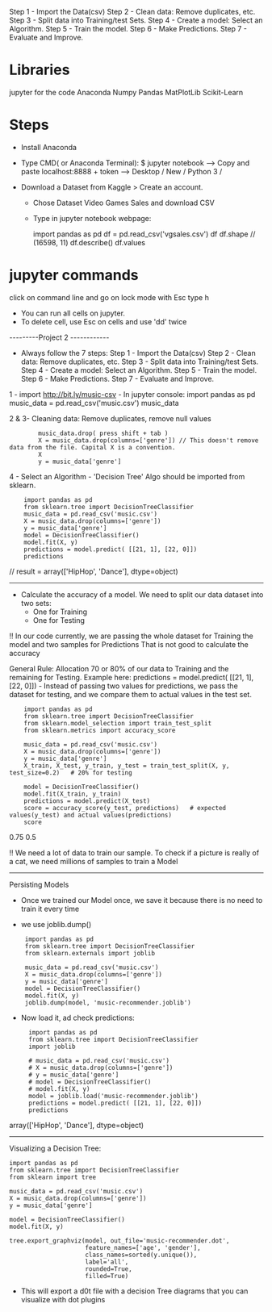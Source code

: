 Step 1 - Import the Data(csv)
Step 2 - Clean data: Remove duplicates, etc.
Step 3 - Split data into Training/test Sets.
Step 4 - Create a model: Select an Algorithm.
Step 5 - Train the model.
Step 6 - Make Predictions.
Step 7 - Evaluate and Improve.

# Libraries
jupyter for the code
Anaconda
Numpy
Pandas
MatPlotLib
Scikit-Learn

# Steps
- Install Anaconda
- Type CMD( or Anaconda Terminal): $ jupyter notebook
    --> Copy and paste localhost:8888 + token
    --> Desktop / New / Python 3 /

- Download a Dataset from Kaggle > Create an account.
    - Chose Dataset Video Games Sales and download CSV
    - Type in jupyter notebook webpage:
      
        import pandas as pd
        df = pd.read_csv('vgsales.csv')
        df
        df.shape    // (16598, 11)
        df.describe()
        df.values
      
      
# jupyter commands
click on command line and go on lock mode with Esc
type h

- You can run all cells on jupyter.
- To delete cell, use Esc on cells and use 'dd' twice

---------Project 2 ------------
- Always follow the 7 steps:
Step 1 - Import the Data(csv)
Step 2 - Clean data: Remove duplicates, etc.
Step 3 - Split data into Training/test Sets.
Step 4 - Create a model: Select an Algorithm.
Step 5 - Train the model.
Step 6 - Make Predictions.
Step 7 - Evaluate and Improve.
  
1 - import http://bit.ly/music-csv
    - In jupyter console:
            import pandas as pd
            music_data = pd.read_csv('music.csv')
            music_data

2 & 3- Cleaning data: Remove duplicates, remove null values

            music_data.drop( press shift + tab )
            X = music_data.drop(columns=['genre']) // This doesn't remove data from the file. Capital X is a convention.
            X
            y = music_data['genre']

4 - Select an Algorithm
    - 'Decision Tree' Algo should be imported from sklearn.

        import pandas as pd
        from sklearn.tree import DecisionTreeClassifier
        music_data = pd.read_csv('music.csv')
        X = music_data.drop(columns=['genre'])
        y = music_data['genre']
        model = DecisionTreeClassifier()
        model.fit(X, y)
        predictions = model.predict( [[21, 1], [22, 0]])
        predictions

// result = array(['HipHop', 'Dance'], dtype=object)


------
- Calculate the accuracy of a model. We need to split our data dataset into two sets:
    - One for Training
    - One for Testing
    
!! In our code currently, we are passing the whole dataset for Training the model and two samples for Predictions
That is not good to calculate the accuracy
    
General Rule: Allocation 70 or 80% of our data to Training and the remaining for Testing.
Example here: predictions = model.predict( [[21, 1], [22, 0]])
    - Instead of passing two values for predictions, we pass the dataset for testing, and we compare them to actual values
    in the test set.

        import pandas as pd
        from sklearn.tree import DecisionTreeClassifier
        from sklearn.model_selection import train_test_split
        from sklearn.metrics import accuracy_score
        
        music_data = pd.read_csv('music.csv')
        X = music_data.drop(columns=['genre'])
        y = music_data['genre']
        X_train, X_test, y_train, y_test = train_test_split(X, y, test_size=0.2)   # 20% for testing
        
        model = DecisionTreeClassifier()
        model.fit(X_train, y_train)
        predictions = model.predict(X_test)
        score = accuracy_score(y_test, predictions)   # expected values(y_test) and actual values(predictions)
        score
    
0.75
0.5

!! We need a lot of data to train our sample. To check if a picture is really of a cat, we need millions of
samples to train a Model

-------
Persisting Models
- Once we trained our Model once, we save it because there is no need to train it every time
- we use joblib.dump()
        
       import pandas as pd
       from sklearn.tree import DecisionTreeClassifier
       from sklearn.externals import joblib
        
       music_data = pd.read_csv('music.csv')
       X = music_data.drop(columns=['genre'])
       y = music_data['genre']
       model = DecisionTreeClassifier()
       model.fit(X, y)
       joblib.dump(model, 'music-recommender.joblib')

- Now load it, ad check predictions:

        import pandas as pd
        from sklearn.tree import DecisionTreeClassifier
        import joblib
        
        # music_data = pd.read_csv('music.csv')
        # X = music_data.drop(columns=['genre'])
        # y = music_data['genre']
        # model = DecisionTreeClassifier()
        # model.fit(X, y)
        model = joblib.load('music-recommender.joblib')
        predictions = model.predict( [[21, 1], [22, 0]])
        predictions

array(['HipHop', 'Dance'], dtype=object)

-------------
Visualizing a Decision Tree:

    import pandas as pd
    from sklearn.tree import DecisionTreeClassifier
    from sklearn import tree
    
    music_data = pd.read_csv('music.csv')
    X = music_data.drop(columns=['genre'])
    y = music_data['genre']
    
    model = DecisionTreeClassifier()
    model.fit(X, y)
    
    tree.export_graphviz(model, out_file='music-recommender.dot', 
                         feature_names=['age', 'gender'], 
                         class_names=sorted(y.unique()),
                         label='all',
                         rounded=True,
                         filled=True)

- This will export a d0t file with a decision Tree diagrams that
you can visualize with dot plugins

